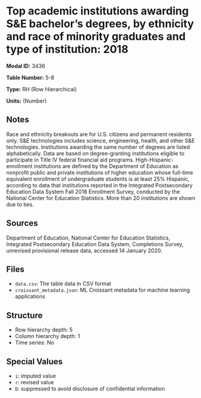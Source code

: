 # Top academic institutions awarding S&E bachelor’s degrees, by ethnicity and race of minority graduates and type of institution: 2018

**Modal ID:** 3436

**Table Number:** 5-8

**Type:** RH (Row Hierarchical)

**Units:** (Number)

## Notes

Race and ethnicity breakouts are for U.S. citizens and permanent residents only. S&E technologies includes science, engineering, health, and other S&E technologies. Institutions awarding the same number of degrees are listed alphabetically. Data are based on degree-granting institutions eligible to participate in Title IV federal financial aid programs. High-Hispanic-enrollment institutions are defined by the Department of Education as nonprofit public and private institutions of higher education whose full-time equivalent enrollment of undergraduate students is at least 25% Hispanic, according to data that institutions reported in the Integrated Postsecondary Education Data System Fall 2018 Enrollment Survey, conducted by the National Center for Education Statistics. More than 20 institutions are shown due to ties.

## Sources

Department of Education, National Center for Education Statistics, Integrated Postsecondary Education Data System, Completions Survey, unrevised provisional release data, accessed 14 January 2020.

## Files

- `data.csv`: The table data in CSV format
- `croissant_metadata.json`: ML Croissant metadata for machine learning applications

## Structure

- Row hierarchy depth: 5
- Column hierarchy depth: 1
- Time series: No

## Special Values

- `i`: imputed value
- `r`: revised value
- `D`: suppressed to avoid disclosure of confidential information
